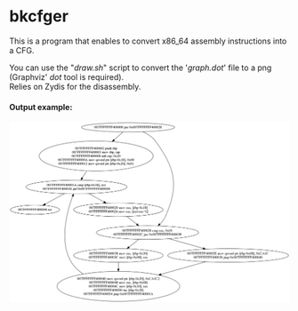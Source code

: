 # bkcfger

This is a program that enables to convert x86_64 assembly instructions into a CFG.  
   
You can use the "_draw.sh_" script to convert the '_graph.dot_' file to a png (Graphviz' _dot_ tool is required).  
Relies on Zydis for the disassembly.  
  
#### Output example:
![Output example](graph_3.png)
